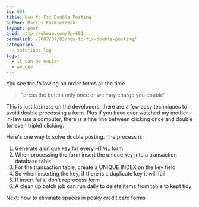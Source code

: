 ```yaml
---
id: 691
title: How to Fix Double Posting
author: Marcus Kazmierczak
layout: post
guid: http://ebeab.com/?p=691
permalink: /2007/07/03/how-to-fix-double-posting/
categories:
  - solutions log
tags:
  - it can be easier
  - webdev
---
```

You see the following on order forms all the time

> &#8220;press the button only once or we may charge you double&#8221;</em> 

This is just laziness on the developers, there are a few easy techniques to avoid double processing a form. Plus if you have ever watched my mother-in-law use a computer, there is a fine line between clicking once and double (or even triple) clicking.

Here's one way to solve double posting. The process is:

  1. Generate a unique key for every HTML form
  2. When processing the form insert the unique key into a transaction database table
  3. For the transaction table, create a UNIQUE INDEX on the key field
  4. So when inserting the key, if there is a duplicate key it will fail
  5. If insert fails, don't reprocess form
  6. A clean up batch job can run daily to delete items from table to kept tidy

Next: how to eliminate spaces in pesky credit card forms